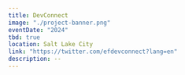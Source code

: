 ```yaml
---
title: DevConnect
image: "./project-banner.png"
eventDate: "2024"
tbd: true
location: Salt Lake City
link: "https://twitter.com/efdevconnect?lang=en"
description: --
---
```

